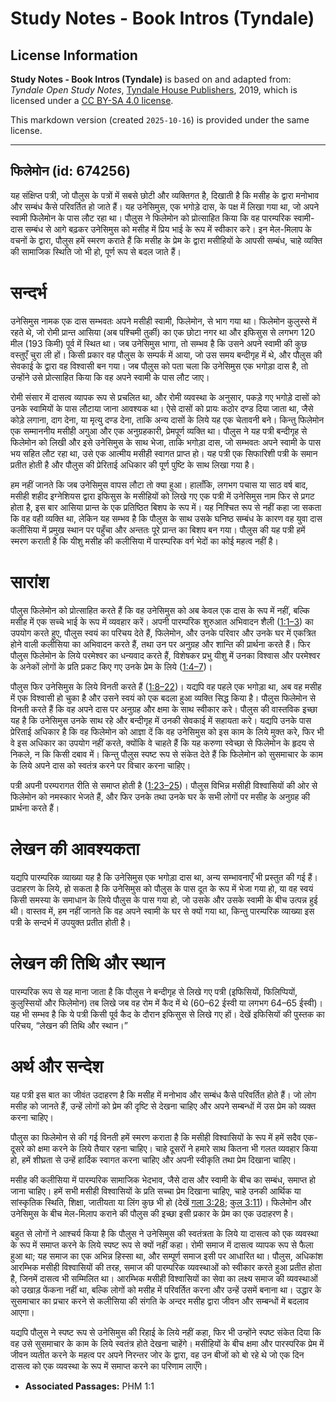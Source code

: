 # Study Notes - Book Intros (Tyndale)

## License Information

**Study Notes - Book Intros (Tyndale)** is based on and adapted from: _Tyndale Open Study Notes_, [Tyndale House Publishers](https://tyndaleopenresources.com/), 2019, which is licensed under a [CC BY-SA 4.0 license](https://creativecommons.org/licenses/by-sa/4.0/legalcode.en).

This markdown version (created `2025-10-16`) is provided under the same license.



--------------------------------

## फिलेमोन (id: 674256)

यह संक्षिप्त पत्री, जो पौलुस के पत्रों में सबसे छोटी और व्यक्तिगत है, दिखाती है कि मसीह के द्वारा मनोभाव और सम्बंध कैसे परिवर्तित हो जाते हैं। यह उनेसिमुस, एक भगोड़े दास, के पक्ष में लिखा गया था, जो अपने स्वामी फिलेेमोन के पास लौट रहा था। पौलुस ने फिलेमोन को प्रोत्साहित किया कि वह पारम्परिक स्वामी\-दास सम्बंध से आगे बढ़कर उनेसिमुस को मसीह में प्रिय भाई के रूप में स्वीकार करे। इन मेल\-मिलाप के वचनों के द्वारा, पौलुस हमें स्मरण कराते हैं कि मसीह के प्रेम के द्वारा मसीहियों के आपसी सम्बंध, चाहे व्यक्ति की सामाजिक स्थिति जो भी हो, पूर्ण रूप से बदल जाते हैं।

सन्दर्भ
=======

उनेसिमुस नामक एक दास सम्भवतः अपने मसीही स्वामी, फिलेमोन, से भाग गया था। फिलेमोन कुलुस्से में रहते थे, जो रोमी प्रान्त आसिया (अब पश्चिमी तुर्की) का एक छोटा नगर था और इफिसुस से लगभग 120 मील (193 किमी) पूर्व में स्थित था। जब उनेसिमुस भागा, तो सम्भव है कि उसने अपने स्वामी की कुछ वस्तुएँ चुरा ली हों। किसी प्रकार वह पौलुस के सम्पर्क में आया, जो उस समय बन्दीगृह में थे, और पौलुस की सेवकाई के द्वारा वह विश्वासी बन गया। जब पौलुस को पता चला कि उनेसिमुस एक भगोड़ा दास है, तो उन्होंने उसे प्रोत्साहित किया कि वह अपने स्वामी के पास लौट जाए।

रोमी संसार में दासत्व व्यापक रूप से प्रचलित था, और रोमी व्यवस्था के अनुसार, पकड़े गए भगोड़े दासों को उनके स्वामियों के पास लौटाया जाना आवश्यक था। ऐसे दासों को प्रायः कठोर दण्ड दिया जाता था, जैसे कोड़े लगाना, दाग देना, या मृत्यु दण्ड देना, ताकि अन्य दासों के लिये यह एक चेतावनी बने। किन्तु फिलेमोन एक सम्माननीय मसीही अगुआ और एक अनुग्रहकारी, प्रेमपूर्ण व्यक्ति था। पौलुस ने यह पत्री बन्दीगृह से फिलेमोन को लिखी और इसे उनेसिमुस के साथ भेजा, ताकि भगोड़ा दास, जो सम्भवतः अपने स्वामी के पास भय सहित लौट रहा था, उसे एक आत्मीय मसीही स्वागत प्राप्त हो। यह पत्री एक सिफारिशी पत्री के समान प्रतीत होती है और पौलुस की प्रेरिताई अधिकार की पूर्ण पुष्टि के साथ लिखा गया है।

हम नहीं जानते कि जब उनेसिमुस वापस लौटा तो क्या हुआ। हालाँकि, लगभग पचास या साठ वर्ष बाद, मसीही शहीद इग्नेशियस द्वारा इफिसुस के मसीहियों को लिखे गए एक पत्री में उनेसिमुस नाम फिर से प्रगट होता है, इस बार आसिया प्रान्त के एक प्रतिष्ठित बिशप के रूप में। यह निश्चित रूप से नहीं कहा जा सकता कि वह वही व्यक्ति था, लेकिन यह सम्भव है कि पौलुस के साथ उसके घनिष्ठ सम्बंध के कारण वह युवा दास कलीसिया में प्रमुख स्थान पर पहुँचा और अन्ततः पूरे प्रान्त का बिशप बन गया। पौलुस की यह पत्री हमें स्मरण कराती है कि यीशु मसीह की कलीसिया में पारम्परिक वर्ग भेदों का कोई महत्व नहीं है।

सारांश
======

पौलुस फिलेमोन को प्रोत्साहित करते हैं कि वह उनेसिमुस को अब केवल एक दास के रूप में नहीं, बल्कि मसीह में एक सच्चे भाई के रूप में व्यवहार करें। अपनी पारम्परिक शुरुआत अभिवादन शैली ([1:1–3](https://ref.ly/Phlm1:1-Phlm1:3)) का उपयोग करते हुए, पौलुस स्वयं का परिचय देते हैं, फिलेमोन, और उनके परिवार और उनके घर में एकत्रित होने वाली कलीसिया का अभिवादन करते हैं, तथा उन पर अनुग्रह और शान्ति की प्रार्थना करते हैं। फिर पौलुस फिलेमोन के लिये परमेश्वर का धन्यवाद करते हैं, विशेषकर प्रभु यीशु में उनका विश्वास और परमेश्वर के अनेकों लोगों के प्रति प्रकट किए गए उनके प्रेम के लिये ([1:4–7](https://ref.ly/Phlm1:4-Phlm1:7))।

पौलुस फिर उनेसिमुस के लिये विनती करते हैं ([1:8–22](https://ref.ly/Phlm1:8-Phlm1:22))। यद्यपि वह पहले एक भगोड़ा था, अब वह मसीह में एक विश्वासी हो चुका है और उसने स्वयं को एक बदला हुआ व्यक्ति सिद्ध किया है। पौलुस फिलेमोन से विनती करते हैं कि वह अपने दास पर अनुग्रह और क्षमा के साथ स्वीकार करे। पौलुस की वास्तविक इच्छा यह है कि उनेसिमुस उनके साथ रहे और बन्दीगृह में उनकी सेवकाई में सहायता करे। यद्यपि उनके पास प्रेरिताई अधिकार है कि वह फिलेमोन को आज्ञा दें कि वह उनेसिमुस को इस काम के लिये मुक्त करे, फिर भी वे इस अधिकार का उपयोग नहीं करते, क्योंकि वे चाहते हैं कि यह करुणा स्वेच्छा से फिलेमोन के हृदय से निकले, न कि किसी दबाव में। किन्तु पौलुस स्पष्ट रूप से संकेत देते हैं कि फिलेमोन को सुसमाचार के काम के लिये अपने दास को स्वतंत्र करने पर विचार करना चाहिए।

पत्री अपनी परम्परागत रीति से समाप्त होती है ([1:23–25](https://ref.ly/Phlm1:23-Phlm1:25))। पौलुस विभिन्न मसीही विश्वासियों की ओर से फिलेमोन को नमस्कार भेजते हैं, और फिर उनके तथा उनके घर के सभी लोगों पर मसीह के अनुग्रह की प्रार्थना करते हैं।

लेखन की आवश्यकता
================

यद्यपि पारम्परिक व्याख्या यह है कि उनेसिमुस एक भगोड़ा दास था, अन्य सम्भावनाएँ भी प्रस्तुत की गई हैं। उदाहरण के लिये, हो सकता है कि उनेसिमुस को पौलुस के पास दूत के रूप में भेजा गया हो, या वह स्वयं किसी समस्या के समाधान के लिये पौलुस के पास गया हो, जो उसके और उसके स्वामी के बीच उत्पन्न हुई थी। वास्तव में, हम नहीं जानते कि वह अपने स्वामी के घर से क्यों गया था, किन्तु पारम्परिक व्याख्या इस पत्री के सन्दर्भ में उपयुक्त प्रतीत होती है।

लेखन की तिथि और स्थान
=====================

पारम्परिक रूप से यह माना जाता है कि पौलुस ने बन्दीगृह से लिखे गए पत्री (इफिसियों, फिलिप्पियों, कुलुस्सियों और फिलेमोन) तब लिखे जब वह रोम में कैद में थे (60–62 ईस्वी या लगभग 64–65 ईस्वी)। यह भी सम्भव है कि ये पत्री किसी पूर्व कैद के दौरान इफिसुस से लिखे गए हों। देखें इफिसियों की पुस्तक का परिचय, “लेखन की तिथि और स्थान।”

अर्थ और सन्देश
==============

यह पत्री इस बात का जीवंत उदाहरण है कि मसीह में मनोभाव और सम्बंध कैसे परिवर्तित होते हैं। जो लोग मसीह को जानते हैं, उन्हें लोगों को प्रेम की दृष्टि से देखना चाहिए और अपने सम्बन्धों में उस प्रेम को व्यक्त करना चाहिए।

पौलुस का फिलेमोन से की गई विनती हमें स्मरण कराता है कि मसीही विश्वासियों के रूप में हमें सदैव एक\-दूसरे को क्षमा करने के लिये तैयार रहना चाहिए। चाहे दूसरों ने हमारे साथ कितना भी गलत व्यवहार किया हो, हमें शीघ्रता से उन्हें हार्दिक स्वागत करना चाहिए और अपनी स्वीकृति तथा प्रेम दिखाना चाहिए।

मसीह की कलीसिया में पारम्परिक सामाजिक भेदभाव, जैसे दास और स्वामी के बीच का सम्बंध, समाप्त हो जाना चाहिए। हमें सभी मसीही विश्वासियों के प्रति सच्चा प्रेम दिखाना चाहिए, चाहे उनकी आर्थिक या सांस्कृतिक स्थिति, शिक्षा, जातीयता या लिंग कुछ भी हो (देखें [गला 3:28](https://ref.ly/Gal3:28); [कुल 3:11](https://ref.ly/Col3:11))। फिलेमोन और उनेसिमुस के बीच मेल\-मिलाप कराने की पौलुस की इच्छा इसी प्रकार के प्रेम का एक उदाहरण है।

बहुत से लोगों ने आश्चर्य किया है कि पौलुस ने उनेसिमुस की स्वतंत्रता के लिये या दासत्व को एक व्यवस्था के रूप में समाप्त करने के लिये स्पष्ट रूप से क्यों नहीं कहा। रोमी समाज में दासत्व व्यापक रूप से फैला हुआ था; यह समाज का एक अभिन्न हिस्सा था, और सम्पूर्ण समाज इसी पर आधारित था। पौलुस, अधिकांश आरम्भिक मसीही विश्वासियों की तरह, समाज की पारम्परिक व्यवस्थाओं को स्वीकार करते हुआ प्रतीत होता है, जिनमें दासत्व भी सम्मिलित था। आरम्भिक मसीही विश्वासियों का सेवा का लक्ष्य समाज की व्यवस्थाओं को उखाड़ फेंकना नहीं था, बल्कि लोगों को मसीह में परिवर्तित करना और उन्हें उसमें बनाना था। उद्धार के सुसमाचार का प्रचार करने से कलीसिया की संगति के अन्दर मसीह द्वारा जीवन और सम्बन्धों में बदलाव आएगा।

यद्यपि पौलुस ने स्पष्ट रूप से उनेसिमुस की रिहाई के लिये नहीं कहा, फिर भी उन्होंने स्पष्ट संकेत दिया कि वह उसे सुसमाचार के काम के लिये स्वतंत्र होते देखना चाहेंगे। मसीहियों के बीच क्षमा और पारस्परिक प्रेम में जीवन व्यतीत करने के महत्व पर अपने निरन्तर जोर के द्वारा, वह उन बीजों को बो रहे थे जो एक दिन दासत्व को एक व्यवस्था के रूप में समाप्त करने का परिणाम लाएँगे।

* **Associated Passages:** PHM 1:1


